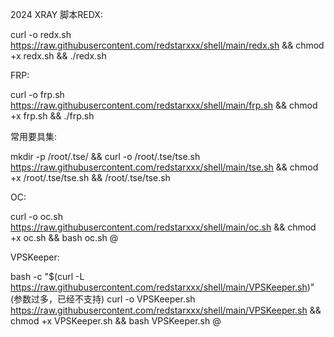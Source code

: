 2024 XRAY 脚本REDX:

curl -o redx.sh https://raw.githubusercontent.com/redstarxxx/shell/main/redx.sh && chmod +x redx.sh && ./redx.sh

FRP:

curl -o frp.sh https://raw.githubusercontent.com/redstarxxx/shell/main/frp.sh && chmod +x frp.sh && ./frp.sh

常用要具集:

mkdir -p /root/.tse/ && curl -o /root/.tse/tse.sh https://raw.githubusercontent.com/redstarxxx/shell/main/tse.sh && chmod +x /root/.tse/tse.sh && /root/.tse/tse.sh

OC:

curl -o oc.sh https://raw.githubusercontent.com/redstarxxx/shell/main/oc.sh && chmod +x oc.sh && bash oc.sh @ 

VPSKeeper:

bash -c "$(curl -L https://raw.githubusercontent.com/redstarxxx/shell/main/VPSKeeper.sh)" (参数过多，已经不支持)
curl -o VPSKeeper.sh https://raw.githubusercontent.com/redstarxxx/shell/main/VPSKeeper.sh && chmod +x VPSKeeper.sh && bash VPSKeeper.sh @ 
